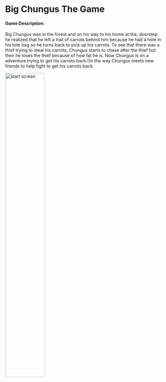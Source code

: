 <h1>Big Chungus The Game</h1>
<h4>Game Description:</h4>
<p>Big Chungus was in the forest and on his way to his home at the, doorstep he realized that he left a trail of carrots behind him because he had a hole in his tote bag so he turns back to pick up his carrots. To see that there was a thief trying to steal his carrots,  Chungus  starts to chase after the thief  but then he loses the thief because of how fat he is. Now Chungus is on a adventure trying to get his carrots back.On the way Chungus meets new friends to help fight to get his carrots back. </p>
<img src="start screen.PNG" alt="start screen" style="width:50%">


